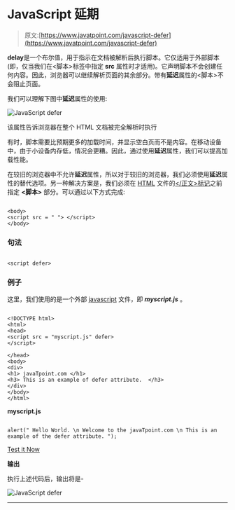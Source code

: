# JavaScript 延期

> 原文:[https://www.javatpoint.com/javascript-defer](https://www.javatpoint.com/javascript-defer)

**delay**是一个布尔值，用于指示在文档被解析后执行脚本。它仅适用于外部脚本(即，仅当我们在<脚本>标签中指定 **src** 属性时才适用)。它声明脚本不会创建任何内容。因此，浏览器可以继续解析页面的其余部分。带有**延迟**属性的<脚本>不会阻止页面。

我们可以理解下图中**延迟**属性的使用:

![JavaScript defer](../Images/30a7a1b6aab18969dd1e8c02977a7880.png)

该属性告诉浏览器在整个 HTML 文档被完全解析时执行

有时，脚本需要比预期更多的加载时间，并显示空白页而不是内容。在移动设备中，由于小设备内存低，情况会更糟。因此，通过使用**延迟**属性，我们可以提高加载性能。

在较旧的浏览器中不允许**延迟**属性，所以对于较旧的浏览器，我们必须使用**延迟**属性的替代选项。另一种解决方案是，我们必须在 [HTML](https://www.javatpoint.com/html-tutorial) 文件的[</正文>标记](https://www.javatpoint.com/html-body-tag)之前指定 **<脚本>** 部分。可以通过以下方式完成:

```

<body>
<script src = " "> </script>
</body>

```

### 句法

```

<script defer>

```

### 例子

这里，我们使用的是一个外部 [javascript](https://www.javatpoint.com/javascript-tutorial) 文件，即 ***myscript.js*** 。

```

<!DOCTYPE html>
<html>
<head>
<script src = "myscript.js" defer>
</script>

</head>
<body>
<div>
<h1> javaTpoint.com </h1>
<h3> This is an example of defer attribute.  </h3>
</div>
</body>
</html>

```

**myscript.js**

```

alert(" Hello World. \n Welcome to the javaTpoint.com \n This is an example of the defer attribute. ");

```

[Test it Now](https://www.javatpoint.com/oprweb/test.jsp?filename=javascript-defer1)

**输出**

执行上述代码后，输出将是-

![JavaScript defer](../Images/6f21c5cb431733bbbac49a25e8bb4862.png)

* * *